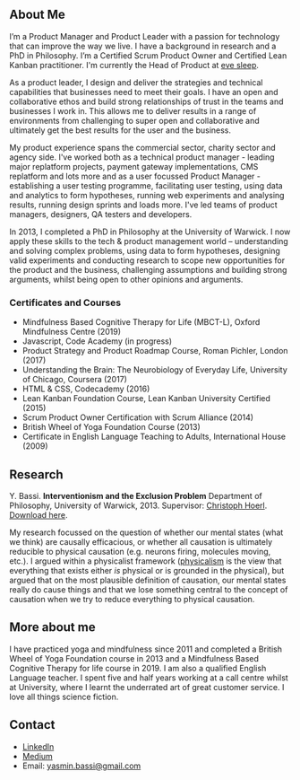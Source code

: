 ## About Me

I’m a Product Manager and Product Leader with a passion for technology that can improve the way we live. I have a background in research and a PhD in Philosophy. I’m a Certified Scrum Product Owner and Certified Lean Kanban practitioner. I'm currently the Head of Product at [eve sleep](https://www.evesleep.co.uk/).  

As a product leader, I design and deliver the strategies and technical capabilities that businesses need to meet their goals. I have an open and collaborative ethos and build strong relationships of trust in the teams and businesses I work in. This allows me to deliver results in a range of environments from challenging to super open and collaborative and ultimately get the best results for the user and the business. 

My product experience spans the commercial sector, charity sector and agency side. I've worked both as a technical product manager - leading major replatform projects, payment gateway implementations, CMS replatform and lots more and as a user focussed Product Manager - establishing a user testing programme, facilitating user testing, using data and analytics to form hypotheses, running web experiments and analysing results, running design sprints and loads more. I've led teams of product managers, designers, QA testers and developers.    

In 2013, I completed a PhD in Philosophy at the University of Warwick. I now apply these skills to the tech & product management world – understanding and solving complex problems, using data to form hypotheses, designing valid experiments and conducting research to scope new opportunities for the product and the business, challenging assumptions and building strong arguments, whilst being open to other opinions and arguments. 

### Certificates and Courses
- Mindfulness Based Cognitive Therapy for Life (MBCT-L), Oxford Mindfulness Centre (2019)
- Javascript, Code Academy (in progress)
- Product Strategy and Product Roadmap Course, Roman Pichler, London (2017)
- Understanding the Brain: The Neurobiology of Everyday Life, University of Chicago, Coursera (2017)
- HTML & CSS, Codecademy (2016)
- Lean Kanban Foundation Course, Lean Kanban University Certified (2015)
- Scrum Product Owner Certification with Scrum Alliance (2014)
- British Wheel of Yoga Foundation Course (2013)
- Certificate in English Language Teaching to Adults, International House (2009) 

## Research

Y. Bassi. **Interventionism and the Exclusion Problem** Department of Philosophy, University of Warwick, 2013.
Supervisor: [Christoph Hoerl](https://www2.warwick.ac.uk/fac/soc/philosophy/people/hoerl/). [Download here](https://philpapers.org/profile/68161). 

My research focussed on the question of whether our mental states (what we think) are causally efficacious, or whether all causation is ultimately reducible to physical causation (e.g. neurons firing, molecules moving, etc.). I argued within a physicalist framework ([physicalism](https://plato.stanford.edu/entries/physicalism/) is the view that everything that exists either _is_ physical or is grounded in the physical), but argued that on the most plausible definition of causation, our mental states really do cause things and that we lose something central to the concept of causation when we try to reduce everything to physical causation. 

## More about me 
I have practiced yoga and mindfulness since 2011 and completed a British Wheel of Yoga Foundation course in 2013 and a Mindfulness Based Cognitive Therapy for life course in 2019. I am also a qualified English Language teacher. I spent five and half years working at a call centre whilst at University, where I learnt the underrated art of great customer service. I love all things science fiction. 

## Contact
- [LinkedIn](https://www.linkedin.com/in/yasmin-bassi-75645b116/)
- [Medium](https://medium.com/@yasmin.bassi)
- Email: yasmin.bassi@gmail.com
